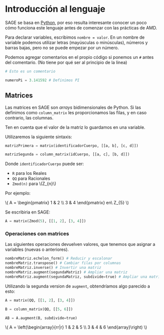 <!-- TITLE: SAGE -->

# Introducción al lenguaje

SAGE se basa en [Python](https://www.python.org/), por eso resulta interesante conocer un poco cómo funciona este lenguaje antes de comenzar con las prácticas de AMD.

Para declarar variables, escribimos `nombre = valor`. En un nombre de variable podemos utilizar letras (mayúsculas o minúsculas), números y barras bajas, pero no se puede empezar por un número.

Podemos agregar comentarios en el propio código si ponemos un `#` antes del comentario. (No tiene por qué ser al principio de la línea)

```python
# Esto es un comentario

numeroPi = 3.141592 # Definimos PI
```

## Matrices

Las matrices en SAGE son *arrays* bidimensionales de Python. Si las definimos como `column_matrix` les proporcionamos las filas, y en caso contrario, las columnas.

Ten en cuenta que el valor de la matriz lo guardamos en una variable.

Utilizaremos la siguiente sintaxis:

```python
matrizPrimera = matrix(identificadorCuerpo, [[a, b], [c, d]])

matrizSegunda = column_matrix(idCuerpo, [[a, c], [b, d]])
```

Donde `identificadorCuerpo` puede ser:

* `R` para los Reales
* `QQ` para Racionales
* `Zmod(n)` para \\(Z_{n}\\)

Por ejemplo:

\\( A = \begin{pmatrix}
  1 & 2 \\\\
  3 & 4
\end{pmatrix} en\ Z_{5} \\)

Se escribiria en SAGE:

```python
A = matrix(Zmod(5), [[1, 2], [3, 4]])
```

### Operaciones con matrices

Las siguientes operaciones devuelven valores, que tenemos que asignar a variables (nuevas o anteriores).

```python
nombreMatriz.echelon_form() # Reducir y escalonar
nombreMatriz.transpose() # Cambiar filas por columnas
nombreMatriz.inverse() # Invertir una matriz
nombreMatriz.augment(segundaMatriz) # Ampliar una matriz
nombreMatriz.augment(segundaMatriz, subdivide=true) # Ampliar una matriz (con separador)
```

Utilizando la segunda version de `augment`, obtendríamos algo parecido a esto:

```python
A = matrix(QQ, [[1, 2], [3, 4]])

B = column_matrix(QQ, [[5, 6]])

AB = A.augment(B, subdivide=true)
```

\\( A = \left(\begin{array}{rr|r}
  1 & 2 & 5 \\\\
  3 & 4 & 6
\end{array}\right) \\)

